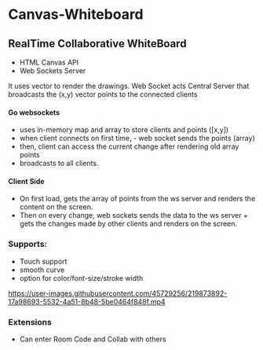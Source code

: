 # Canvas-Whiteboard

## RealTime Collaborative WhiteBoard

- HTML Canvas API
- Web Sockets Server

It uses vector to render the drawings.
Web Socket acts Central Server that broadcasts the (x,y) vector points to the connected clients

#### Go websockets 
  - uses in-memory map and array to store clients and points ([x,y])
  - when client connects on first time, 
         - web socket sends the points (array)
  - then, client can access the current change after rendering old array points
  - broadcasts to all clients.
  
#### Client Side
  - On first load, gets the array of points from the ws server and renders the content on the screen.
  - Then on every change, web sockets sends the data to the ws server + gets the changes made by other clients and renders on the screen.


### Supports:

- Touch support
- smooth curve 
- option for color/font-size/stroke width



https://user-images.githubusercontent.com/45729256/219873892-17a98693-5532-4a51-8b48-5be0464f848f.mp4



### Extensions
- Can enter Room Code and Collab with others
